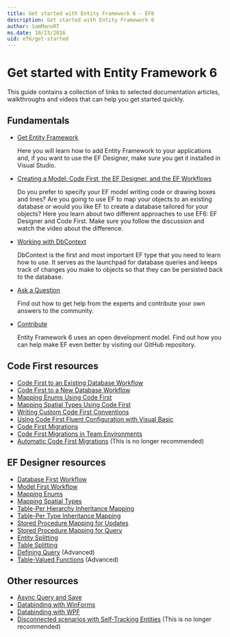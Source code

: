 ```yaml
---
title: Get started with Entity Framework 6 - EF6
description: Get started with Entity Framework 6
author: SamMonoRT
ms.date: 10/23/2016
uid: ef6/get-started
---
```

# Get started with Entity Framework 6

This guide contains a collection of links to selected documentation articles, walkthroughs and videos that can help you get started quickly.

## Fundamentals

* [Get Entity Framework](xref:ef6/fundamentals/install)

  Here you will learn how to add Entity Framework to your applications and, if you want to use the EF Designer, make sure you get it installed in Visual Studio.

* [Creating a Model: Code First, the EF Designer, and the EF Workflows](xref:ef6/modeling/index)

  Do you prefer to specify your EF model writing code or drawing boxes and lines?
Are you going to use EF to map your objects to an existing database or would you like EF to create a database tailored for your objects?
Here you learn about two different approaches to use EF6: EF Designer and Code First.
Make sure you follow the discussion and watch the video about the difference.

* [Working with DbContext](xref:ef6/fundamentals/working-with-dbcontext)

  DbContext is the first and most important EF type that you need to learn how to use. It serves as the launchpad for database queries and keeps track of changes you make to objects so that they can be persisted back to the database.

* [Ask a Question](xref:ef6/resources/get-help)

  Find out how to get help from the experts and contribute your own answers to the community.

* [Contribute](https://github.com/aspnet/EntityFramework6/)

  Entity Framework 6 uses an open development model. Find out how you can help make EF even better by visiting our GitHub repository.

## Code First resources

  - [Code First to an Existing Database Workflow](xref:ef6/modeling/code-first/workflows/existing-database)
  - [Code First to a New Database Workflow](xref:ef6/modeling/code-first/workflows/new-database)
  - [Mapping Enums Using Code First](xref:ef6/modeling/code-first/data-types/enums)
  - [Mapping Spatial Types Using Code First](xref:ef6/modeling/code-first/data-types/spatial)
  - [Writing Custom Code First Conventions](xref:ef6/modeling/code-first/conventions/custom)
  - [Using Code First Fluent Configuration with Visual Basic](xref:ef6/modeling/code-first/fluent/vb)
  - [Code First Migrations](xref:ef6/modeling/code-first/migrations/index)
  - [Code First Migrations in Team Environments](xref:ef6/modeling/code-first/migrations/teams)
  - [Automatic Code First Migrations](xref:ef6/modeling/code-first/migrations/automatic) (This is no longer recommended)

## EF Designer resources
  - [Database First Workflow](xref:ef6/modeling/designer/workflows/database-first)
  - [Model First Workflow](xref:ef6/modeling/designer/workflows/model-first)
  - [Mapping Enums](xref:ef6/modeling/designer/data-types/enums)
  - [Mapping Spatial Types](xref:ef6/modeling/designer/data-types/spatial)
  - [Table-Per Hierarchy Inheritance Mapping](xref:ef6/modeling/designer/inheritance/tph)
  - [Table-Per Type Inheritance Mapping](xref:ef6/modeling/designer/inheritance/tpt)
  - [Stored Procedure Mapping for Updates](xref:ef6/modeling/designer/stored-procedures/cud)
  - [Stored Procedure Mapping for Query](xref:ef6/modeling/designer/stored-procedures/query)
  - [Entity Splitting](xref:ef6/modeling/designer/entity-splitting)
  - [Table Splitting](xref:ef6/modeling/designer/table-splitting)
  - [Defining Query](xref:ef6/modeling/designer/advanced/defining-query) (Advanced)
  - [Table-Valued Functions](xref:ef6/modeling/designer/advanced/tvfs) (Advanced)

## Other resources
  - [Async Query and Save](xref:ef6/fundamentals/async)
  - [Databinding with WinForms](xref:ef6/fundamentals/databinding/winforms)
  - [Databinding with WPF](xref:ef6/fundamentals/databinding/wpf)
  - [Disconnected scenarios with Self-Tracking Entities](xref:ef6/fundamentals/disconnected-entities/self-tracking-entities/walkthrough) (This is no longer recommended)
